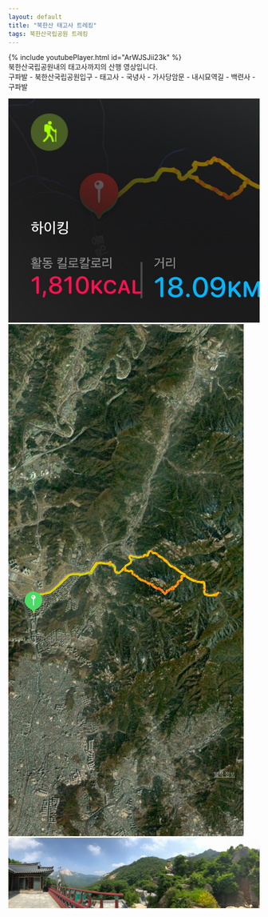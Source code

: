 ```yaml
---
layout: default
title: "북한산 태고사 트레킹"
tags: 북한산국립공원 트레킹
---
```


{% include youtubePlayer.html id="ArWJSJii23k" %}
<br/>
북한산국립공원내의 태고사까지의 산행 영상입니다.
<br/>
구파발 - 북한산국립공원입구 - 태고사 - 국녕사 - 가사당암문 - 내시묘역길 - 백련사 - 구파발
<br/>

![산행정보](/images/2021-06-19-북한산-태고사-트레킹/IMG-5743.JPG)<br/>
![산행루트](/images/2021-06-19-북한산-태고사-트레킹/IMG-5744.JPG)<br/>
![국녕사에서의 파노라마](/images/2021-06-19-북한산-태고사-트레킹/IMG-5746.JPG)<br/>
